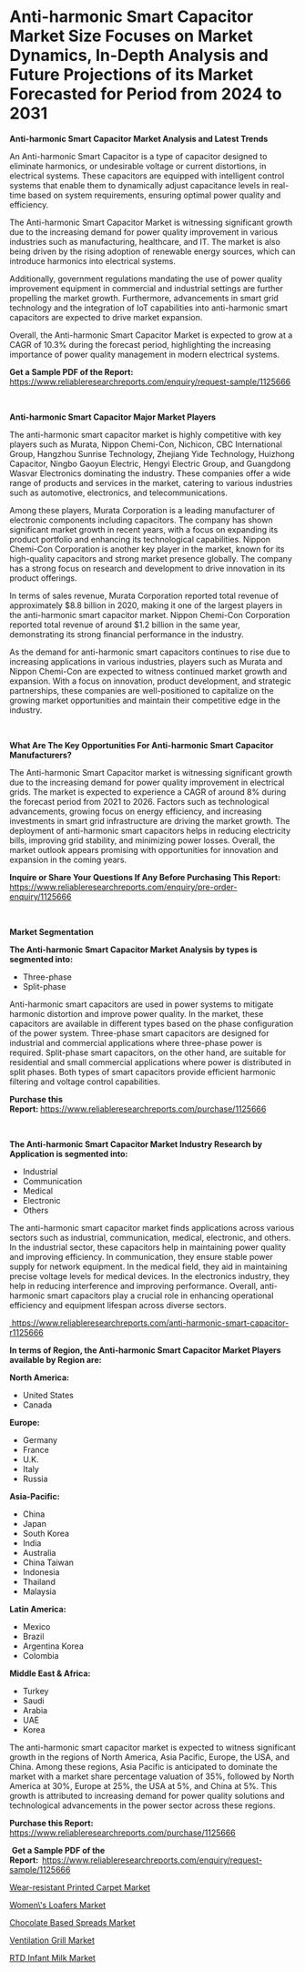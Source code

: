 <p><h1>Anti-harmonic Smart Capacitor Market Size Focuses on Market Dynamics, In-Depth Analysis and Future Projections of its Market Forecasted for Period from 2024 to 2031</h1></p><p><strong>Anti-harmonic Smart Capacitor Market Analysis and Latest Trends</strong></p>
<p><p>An Anti-harmonic Smart Capacitor is a type of capacitor designed to eliminate harmonics, or undesirable voltage or current distortions, in electrical systems. These capacitors are equipped with intelligent control systems that enable them to dynamically adjust capacitance levels in real-time based on system requirements, ensuring optimal power quality and efficiency.</p><p>The Anti-harmonic Smart Capacitor Market is witnessing significant growth due to the increasing demand for power quality improvement in various industries such as manufacturing, healthcare, and IT. The market is also being driven by the rising adoption of renewable energy sources, which can introduce harmonics into electrical systems.</p><p>Additionally, government regulations mandating the use of power quality improvement equipment in commercial and industrial settings are further propelling the market growth. Furthermore, advancements in smart grid technology and the integration of IoT capabilities into anti-harmonic smart capacitors are expected to drive market expansion.</p><p>Overall, the Anti-harmonic Smart Capacitor Market is expected to grow at a CAGR of 10.3% during the forecast period, highlighting the increasing importance of power quality management in modern electrical systems.</p></p>
<p><strong>Get a Sample PDF of the Report:&nbsp;</strong> <a href="https://www.reliableresearchreports.com/enquiry/request-sample/1125666">https://www.reliableresearchreports.com/enquiry/request-sample/1125666</a></p>
<p>&nbsp;</p>
<p><strong>Anti-harmonic Smart Capacitor Major Market Players</strong></p>
<p><p>The anti-harmonic smart capacitor market is highly competitive with key players such as Murata, Nippon Chemi-Con, Nichicon, CBC International Group, Hangzhou Sunrise Technology, Zhejiang Yide Technology, Huizhong Capacitor, Ningbo Gaoyun Electric, Hengyi Electric Group, and Guangdong Wasvar Electronics dominating the industry. These companies offer a wide range of products and services in the market, catering to various industries such as automotive, electronics, and telecommunications.</p><p>Among these players, Murata Corporation is a leading manufacturer of electronic components including capacitors. The company has shown significant market growth in recent years, with a focus on expanding its product portfolio and enhancing its technological capabilities. Nippon Chemi-Con Corporation is another key player in the market, known for its high-quality capacitors and strong market presence globally. The company has a strong focus on research and development to drive innovation in its product offerings.</p><p>In terms of sales revenue, Murata Corporation reported total revenue of approximately $8.8 billion in 2020, making it one of the largest players in the anti-harmonic smart capacitor market. Nippon Chemi-Con Corporation reported total revenue of around $1.2 billion in the same year, demonstrating its strong financial performance in the industry.</p><p>As the demand for anti-harmonic smart capacitors continues to rise due to increasing applications in various industries, players such as Murata and Nippon Chemi-Con are expected to witness continued market growth and expansion. With a focus on innovation, product development, and strategic partnerships, these companies are well-positioned to capitalize on the growing market opportunities and maintain their competitive edge in the industry.</p></p>
<p>&nbsp;</p>
<p><strong>What Are The Key Opportunities For Anti-harmonic Smart Capacitor Manufacturers?</strong></p>
<p><p>The Anti-harmonic Smart Capacitor market is witnessing significant growth due to the increasing demand for power quality improvement in electrical grids. The market is expected to experience a CAGR of around 8% during the forecast period from 2021 to 2026. Factors such as technological advancements, growing focus on energy efficiency, and increasing investments in smart grid infrastructure are driving the market growth. The deployment of anti-harmonic smart capacitors helps in reducing electricity bills, improving grid stability, and minimizing power losses. Overall, the market outlook appears promising with opportunities for innovation and expansion in the coming years.</p></p>
<p><strong>Inquire or Share Your Questions If Any Before Purchasing This Report:</strong> <a href="https://www.reliableresearchreports.com/enquiry/pre-order-enquiry/1125666">https://www.reliableresearchreports.com/enquiry/pre-order-enquiry/1125666</a></p>
<p>&nbsp;</p>
<p><strong>Market Segmentation</strong></p>
<p><strong>The Anti-harmonic Smart Capacitor Market Analysis by types is segmented into:</strong></p>
<p><ul><li>Three-phase</li><li>Split-phase</li></ul></p>
<p><p>Anti-harmonic smart capacitors are used in power systems to mitigate harmonic distortion and improve power quality. In the market, these capacitors are available in different types based on the phase configuration of the power system. Three-phase smart capacitors are designed for industrial and commercial applications where three-phase power is required. Split-phase smart capacitors, on the other hand, are suitable for residential and small commercial applications where power is distributed in split phases. Both types of smart capacitors provide efficient harmonic filtering and voltage control capabilities.</p></p>
<p><strong>Purchase this Report:&nbsp;</strong><a href="https://www.reliableresearchreports.com/purchase/1125666">https://www.reliableresearchreports.com/purchase/1125666</a></p>
<p>&nbsp;</p>
<p><strong>The Anti-harmonic Smart Capacitor Market Industry Research by Application is segmented into:</strong></p>
<p><ul><li>Industrial</li><li>Communication</li><li>Medical</li><li>Electronic</li><li>Others</li></ul></p>
<p><p>The anti-harmonic smart capacitor market finds applications across various sectors such as industrial, communication, medical, electronic, and others. In the industrial sector, these capacitors help in maintaining power quality and improving efficiency. In communication, they ensure stable power supply for network equipment. In the medical field, they aid in maintaining precise voltage levels for medical devices. In the electronics industry, they help in reducing interference and improving performance. Overall, anti-harmonic smart capacitors play a crucial role in enhancing operational efficiency and equipment lifespan across diverse sectors.</p></p>
<p><a href="https://www.reliableresearchreports.com/anti-harmonic-smart-capacitor-r1125666">&nbsp;https://www.reliableresearchreports.com/anti-harmonic-smart-capacitor-r1125666</a></p>
<p><strong>In terms of Region, the Anti-harmonic Smart Capacitor Market Players available by Region are:</strong></p>
<p>
    <p> <strong> North America: </strong>
        <ul>
            <li>United States</li>
            <li>Canada</li>
        </ul>
        </p> 
    <p> <strong> Europe: </strong>
        <ul>
            <li>Germany</li>
            <li>France</li>
            <li>U.K.</li>
            <li>Italy</li>
            <li>Russia</li>
        </ul>
        </p> 
    <p> <strong> Asia-Pacific: </strong>
        <ul>
            <li>China</li>
            <li>Japan</li>
            <li>South Korea</li>
            <li>India</li>
            <li>Australia</li>
            <li>China Taiwan</li>
            <li>Indonesia</li>
            <li>Thailand</li>
            <li>Malaysia</li>
        </ul>
        </p> 
    <p> <strong> Latin America: </strong>
        <ul>
            <li>Mexico</li>
            <li>Brazil</li>
            <li>Argentina Korea</li>
            <li>Colombia</li>
        </ul>
        </p> 
    <p> <strong> Middle East & Africa: </strong>
        <ul>
            <li>Turkey</li>
            <li>Saudi</li>
            <li>Arabia</li>
            <li>UAE</li>
            <li>Korea</li>
        </ul>
    </p>
    </p>
<p><p>The anti-harmonic smart capacitor market is expected to witness significant growth in the regions of North America, Asia Pacific, Europe, the USA, and China. Among these regions, Asia Pacific is anticipated to dominate the market with a market share percentage valuation of 35%, followed by North America at 30%, Europe at 25%, the USA at 5%, and China at 5%. This growth is attributed to increasing demand for power quality solutions and technological advancements in the power sector across these regions.</p></p>
<p><strong>Purchase this Report: </strong><a href="https://www.reliableresearchreports.com/purchase/1125666">https://www.reliableresearchreports.com/purchase/1125666</a></p>
<p>&nbsp;<strong>Get a Sample PDF of the Report:&nbsp;&nbsp;</strong><a href="https://www.reliableresearchreports.com/enquiry/request-sample/1125666">https://www.reliableresearchreports.com/enquiry/request-sample/1125666</a></p>
<p><strong></strong></p>
<p><p><a href="https://medium.com/@leneciacharles/wear-resistant-printed-carpet-market-outlook-complete-industry-analysis-2024-to-2031-7df50ed9ef62">Wear-resistant Printed Carpet Market</a></p><p><a href="https://medium.com/@ikeschumm18/women-s-loafers-market-emerging-trends-and-future-prospects-for-period-from-2024-to-2031-f61af8996ca4">Women\'s Loafers Market</a></p><p><a href="https://github.com/josesg55/Market-Research-Report-List-3/blob/main/chocolate-based-spreads-market.md">Chocolate Based Spreads Market</a></p><p><a href="https://www.linkedin.com/pulse/ventilation-grill-market-share-analysis-growth-trends-forecasts-5o6uc">Ventilation Grill Market</a></p><p><a href="https://github.com/indrystar/Market-Research-Report-List-4/blob/main/rtd-infant-milk-market.md">RTD Infant Milk Market</a></p></p>